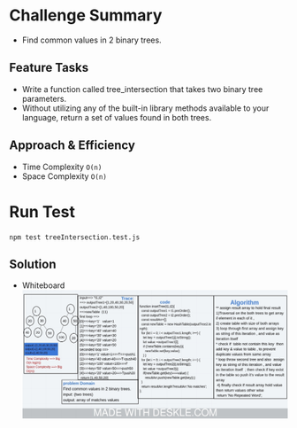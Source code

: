 # Challenge Summary
* Find common values in 2 binary trees.


## Feature Tasks
* Write a function called tree_intersection that takes two binary tree parameters.
* Without utilizing any of the built-in library methods available to your language, return a set of values found in both trees.

## Approach & Efficiency
* Time Complexity ``O(n)``
* Space Complexity ``O(n)``

# Run Test 
``npm test treeIntersection.test.js``


## Solution

* Whiteboard  ![check](../../../assets/tree-intersection.jpeg)